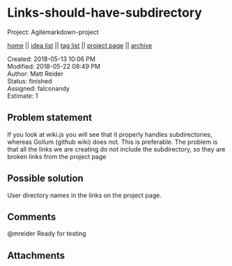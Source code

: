 # Links-should-have-subdirectory

Project: Agilemarkdown-project

[home](../index.md) || [idea list](../ideas.md) || [tag list](../tags.md) || [project page](../agilemarkdown-project.md) || [archive](archive.md)

Created: 2018-05-13 10:06 PM  
Modified: 2018-05-22 08:49 PM  
Author: Matt Reider  
Status: finished  
Assigned: falconandy  
Estimate: 1  

## Problem statement

If you look at wiki.js you will see that it properly handles subdirectories, whereas Gollum (github wiki) does not. This is preferable. The problem is that all the links we are creating do not include the subdirectory, so they are broken links from the project page

## Possible solution

User directory names in the links on the project page.

## Comments

 @mreider Ready for testing

## Attachments
